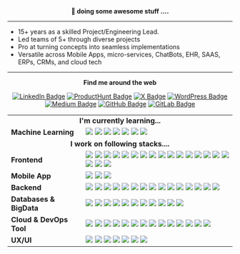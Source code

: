 <div align="center"> <b>🎯 doing some awesome stuff ....  </b></div>

<hr />

- 15+ years as a skilled Project/Engineering Lead.
- Led teams of 5+ through diverse projects
- Pro at turning concepts into seamless implementations
- Versatile across Mobile Apps, micro-services, ChatBots, EHR, SAAS, ERPs, CRMs, and cloud tech

<hr />

<div align="center">

<b>Find me around the web</b>

[![LinkedIn Badge](https://img.shields.io/badge/-LinkedIn-ebedf0?style=for-the-badge&logo=Linkedin&logoColor=0A66C2)](https://www.linkedin.com/in/singhmp2k/)
[![ProductHunt Badge](https://img.shields.io/badge/-Product%20Hunt-ebedf0?style=for-the-badge&logo=producthunt&logoColor=DA552F)](https://www.producthunt.com/@singhmp2k)
[![X Badge](https://img.shields.io/badge/-Twitter-ebedf0?style=for-the-badge&logo=x&logoColor=000000)](https://medium.com/@singhmp2k/)
[![WordPress Badge](https://img.shields.io/badge/-WordPress-ebedf0?style=for-the-badge&logo=wordpress&logoColor=21759b)](https://singhmp2k.wordpress.com/)
[![Medium Badge](https://img.shields.io/badge/-Medium-ebedf0?style=for-the-badge&logo=medium&logoColor=000000)](https://medium.com/@singhmp2k/)
[![GitHub Badge](https://img.shields.io/badge/-Github-ebedf0?style=for-the-badge&logo=github&logoColor=181717)](https://github.com/singhmp2k)
[![GitLab Badge](https://img.shields.io/badge/-Gitlab-ebedf0?style=for-the-badge&logo=gitlab&logoColor=FC6D26)](https://gitlab.com/singhmp2k)

</div>

<table style="width: 100%; border: none;" cellspacing="0" cellpadding="0">
  <tr>
    <td colspan="2" align="center"><b>I'm currently learning...</b></td>
  </tr>
  <tr>
    <td><b>Machine Learning</b></td>
    <td>
      <img src="https://img.shields.io/badge/TensorFlow-FF6F00?style=for-the-badge&logo=tensorflow&logoColor=white" />
      <img src="https://img.shields.io/badge/OpenCV-5C3EE8?style=for-the-badge&logo=opencv&logoColor=white" />
      <img src="https://img.shields.io/badge/PyTorch-EE4C2C?style=for-the-badge&logo=pytorch&logoColor=white" />
      <img src="https://img.shields.io/badge/OpenNLP-2C2D2D?style=for-the-badge&logo=OpenNLP&logoColor=EE4C2C" />
      <img src="https://img.shields.io/badge/DialogFlow-FF9800?style=for-the-badge&logo=dialogflow&logoColor=white" />
      <img src="https://img.shields.io/badge/Huggingface-2C2D2D?style=for-the-badge&logo=Huggingface&logoColor=white" />
      <img
        src="https://img.shields.io/badge/apache%20spark-E25A1C?style=for-the-badge&logo=apachespark&logoColor=white" />
    </td>
  </tr>
  <tr>
    <td colspan="2" align="center"><b>I work on following stacks....</b></td>
  </tr>
  <tr>
    <td><b>Frontend</b></td>
    <td>
      <img src="https://img.shields.io/badge/JavaScript-F7DF1E?style=for-the-badge&logo=javascript&logoColor=black" />
      <img src="https://img.shields.io/badge/TypeScript-3178C6?style=for-the-badge&logo=typescript&logoColor=white" />
      <img src="https://img.shields.io/badge/React-61DAFB?style=for-the-badge&logo=react&logoColor=black" />
      <img src="https://img.shields.io/badge/Redux-764ABC?style=for-the-badge&logo=redux&logoColor=white" />
      <img src="https://img.shields.io/badge/Angular-DB0A40?style=for-the-badge&logo=angular&logoColor=white" />
      <img src="https://img.shields.io/badge/Bootstrap-7952B3?style=for-the-badge&logo=bootstrap&logoColor=white" />
      <img src="https://img.shields.io/badge/Tailwind-06B6D4?style=for-the-badge&logo=tailwindcss&logoColor=white" />
      <img src="https://img.shields.io/badge/Material--UI-0081CB?style=for-the-badge&logo=material-ui&logoColor=white" />
      <img src="https://img.shields.io/badge/Webpack-8DD6F9?style=for-the-badge&logo=webpack&logoColor=black" />
      <img src="https://img.shields.io/badge/Electron-47848F?style=for-the-badge&logo=electron&logoColor=white" />
      <img src="https://img.shields.io/badge/Grunt-FAA918?style=for-the-badge&logo=grunt&logoColor=white" />
      <img src="https://img.shields.io/badge/Mocha.js-8D6748?style=for-the-badge&logo=mocha&logoColor=white" />
      <img src="https://img.shields.io/badge/Chai.js-A30701?style=for-the-badge&logo=chai&logoColor=white" />
      <img src="https://img.shields.io/badge/Jasmine-8A4182?style=for-the-badge&logo=jasmine&logoColor=white" />
      <img src="https://img.shields.io/badge/Jest-C21325?style=for-the-badge&logo=jest&logoColor=white" />
      <img src="https://img.shields.io/badge/Cypress-69D3A7?style=for-the-badge&logo=cypress&logoColor=white" />
      <img src="https://img.shields.io/badge/mockito-43B02A?style=for-the-badge&logo=mockito&logoColor=white" />
      <img src="https://img.shields.io/badge/selenium-43B02A?style=for-the-badge&logo=selenium&logoColor=white" />
      <img src="https://img.shields.io/badge/hotjar-FD3A5C?style=for-the-badge&logo=hotjar&logoColor=white" />      
    </td>
  </tr>
  <tr>
    <td><b>Mobile App</b></td>
    <td>
      <img src="https://img.shields.io/badge/React%20Native-61DAFB?style=for-the-badge&logo=react&logoColor=black" />
      <img src="https://img.shields.io/badge/Swift-F05138?style=for-the-badge&logo=swift&logoColor=white" />
      <img src="https://img.shields.io/badge/Kotlin-7F52FF?style=for-the-badge&logo=kotlin&logoColor=white" />
    </td>
  </tr>
  <tr>
    <td><b>Backend</b></td>
    <td>
      <img src="https://img.shields.io/badge/Node.js-5FA04E?style=for-the-badge&logo=nodedotjs&logoColor=white" />
      <img src="https://img.shields.io/badge/Python-3776AB?style=for-the-badge&logo=python&logoColor=white" />
      <img src="https://img.shields.io/badge/Java-f89820?style=for-the-badge&logo=openjdk&logoColor=white" />
      <img src="https://img.shields.io/badge/Go-00ADD8?style=for-the-badge&logo=go&logoColor=white" />      
      <img src="https://img.shields.io/badge/ruby-CC342D?style=for-the-badge&logo=ruby&logoColor=white" />
      <img
        src="https://img.shields.io/badge/ruby%20on%20rails-D30001?style=for-the-badge&logo=rubyonrails&logoColor=white" />
      <img src="https://img.shields.io/badge/C%23-512BD4?style=for-the-badge&logo=csharp&logoColor=white" />
      <img src="https://img.shields.io/badge/c++-00599C?style=for-the-badge&logo=cplusplus&logoColor=white" />
      <img src="https://img.shields.io/badge/Scala-DC322F?style=for-the-badge&logo=scala&logoColor=white" />
      <img src="https://img.shields.io/badge/Perl-39457E?style=for-the-badge&logo=perl&logoColor=white" />
      <img src="https://img.shields.io/badge/GraphQL-E10098?style=for-the-badge&logo=graphql&logoColor=white" />
      <img src="https://img.shields.io/badge/REST%20API-2C2D2D?style=for-the-badge&logo=rest&logoColor=E10098" />
      <img src="https://img.shields.io/badge/Restful-2C2D2D?style=for-the-badge&logo=Restful&logoColor=3776AB" />
      <img src="https://img.shields.io/badge/Swagger-85EA2D?style=for-the-badge&logo=swagger&logoColor=black" />
      <img src="https://img.shields.io/badge/OpenAPI-2C2D2D?style=for-the-badge&logo=OpenAPI&logoColor=3776AB" />
    </td>
  </tr>

  <tr>
    <td><b>Databases & BigData</b></td>
    <td>
      <img src="https://img.shields.io/badge/MongoDb-47A248?style=for-the-badge&logo=mongodb&logoColor=white" />
      <img src="https://img.shields.io/badge/PostgreSQL-4169E1?style=for-the-badge&logo=postgresql&logoColor=white" />
      <img src="https://img.shields.io/badge/MySQL-4479A1?style=for-the-badge&logo=mysql&logoColor=white" />
      <img src="https://img.shields.io/badge/Redis-DC382D?style=for-the-badge&logo=redis&logoColor=white" />
      <img src="https://img.shields.io/badge/Neo4j-4581C3?style=for-the-badge&logo=neo4j&logoColor=white" />
      <img
        src="https://img.shields.io/badge/Apache%20Hadoop-66CCFF?style=for-the-badge&logo=apachehadoop&logoColor=black" />
      <img
        src="https://img.shields.io/badge/apache%20storm-225593?style=for-the-badge&logo=apachestorm&logoColor=white" />
      <img src="https://img.shields.io/badge/apachehive-FDEE21?style=for-the-badge&logo=apachehive&logoColor=black" />
      <img src="https://img.shields.io/badge/Elastic_Search-005571?style=for-the-badge&logo=elasticsearch&logoColor=white" />
      <img src="https://img.shields.io/badge/rabbitmq-FF6600?style=for-the-badge&logo=rabbitmq&logoColor=white" />      
      <img src="https://img.shields.io/badge/sqlite-003B57?style=for-the-badge&logo=sqlite&logoColor=white" />   
    </td>
  </tr>
  <tr>
    <td><b>Cloud & DevOps Tool</b></td>
    <td>
      <img src="https://img.shields.io/badge/AWS-232F3E?style=for-the-badge&logo=amazonaws&logoColor=white" />
      <img src="https://img.shields.io/badge/Heroku-430098?style=for-the-badge&logo=heroku&logoColor=white" />
      <img src="https://img.shields.io/badge/docker-2496ED?style=for-the-badge&logo=docker&logoColor=white" />
      <img src="https://img.shields.io/badge/kubernetes-326CE5?style=for-the-badge&logo=kubernetes&logoColor=white" />
      <img src="https://img.shields.io/badge/firebase-FFCA28?style=for-the-badge&logo=firebase&logoColor=white" />
      <img src="https://img.shields.io/badge/nginx-009639?style=for-the-badge&logo=nginx&logoColor=white" />
      <img src="https://img.shields.io/badge/jenkins-D24939?style=for-the-badge&logo=jenkins&logoColor=white" />
      <img src="https://img.shields.io/badge/travis%20ci-3EAAAF?style=for-the-badge&logo=travisci&logoColor=white" />
      <img src="https://img.shields.io/badge/github-181717?style=for-the-badge&logo=github&logoColor=white" />
      <img src="https://img.shields.io/badge/apachekafka-231F20?style=for-the-badge&logo=apachekafka&logoColor=white" />
      <img src="https://img.shields.io/badge/prometheus-E6522C?style=for-the-badge&logo=prometheus&logoColor=white" />
      <img src="https://img.shields.io/badge/grafana-F46800?style=for-the-badge&logo=grafana&logoColor=white" />
      <img src="https://img.shields.io/badge/kibana-005571?style=for-the-badge&logo=kibana&logoColor=white" />
      <img src="https://img.shields.io/badge/graylog-FF3633?style=for-the-badge&logo=graylog&logoColor=white" />
    </td>
  </tr>
  <tr>
    <td><b>UX/UI</b></td>
    <td>
      <img src="https://img.shields.io/badge/figma-F24E1E?style=for-the-badge&logo=figma&logoColor=white" />
      <img src="https://img.shields.io/badge/adobe%20photoshop-31A8FF?style=for-the-badge&logo=adobephotoshop&logoColor=white" />
      <img src="https://img.shields.io/badge/adobe%20illustrator-FF9A00?style=for-the-badge&logo=adobeillustrator&logoColor=white" />
      <img src="https://img.shields.io/badge/sketch-F7B500?style=for-the-badge&logo=sketch&logoColor=black" />
      <img src="https://img.shields.io/badge/Mockups-2C2D2D?style=for-the-badge&logo=Mockups&logoColor=3776AB" />
      <img src="https://img.shields.io/badge/WireFraming-2C2D2D?style=for-the-badge&logo=WireFraming&logoColor=3776AB" />
      <img src="https://img.shields.io/badge/Prototyping-2C2D2D?style=for-the-badge&logo=Prototyping&logoColor=3776AB" />
    </td>
  </tr>
</table>
